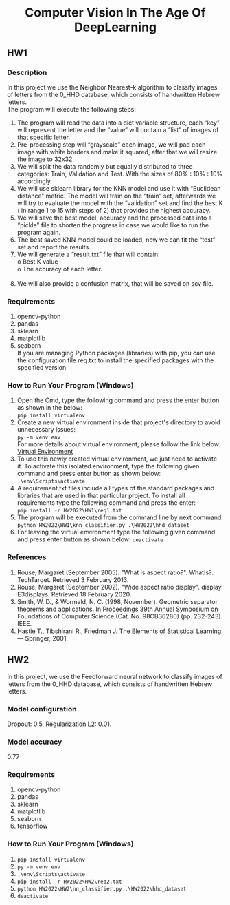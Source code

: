 # <div align="center"><center>Computer Vision In The Age Of DeepLearning</div>
## HW1
### Description
  In this project we use the Neighbor Nearest-k algorithm to classify images of letters from the 0_HHD database, which consists of handwritten Hebrew letters.<br />
  The program will execute the following steps:<br />
1.	The program will read the data into a dict variable structure, each “key” will represent the letter and the “value” will contain a “list” of images of that specific letter.<br />
2. Pre-processing step will “grayscale”  each image, we will pad each image with white borders and make it squared, after that we will resize the image to 32x32<br />
3. We will split the data randomly but equally distributed to three categories: Train, Validation and Test. With the sizes of 80% : 10% : 10% accordingly.<br />
4. We will use sklearn library for the KNN model and use it with “Euclidean distance” metric. The model will train on the “train” set, afterwards we will try to evaluate the model with the “validation” set and find the best K ( in range 1 to 15 with steps of 2) that provides the highest accuracy.<br />
5. We will save the  best model, accuracy and the processed data into a “pickle” file to shorten the progress in case we would like  to run the program again.<br />
6. The best saved KNN model could be loaded, now we can fit the “test” set and report the results.<br />
7. We will generate a “result.txt” file that will contain: <br />
o	Best K value<br />
o	The accuracy of each letter.<br /><br />
8. We will also provide a confusion matrix, that will be saved on scv file.<br />

### Requirements
  1. opencv-python<br />
  2. pandas<br />
  3. sklearn<br />
  4. matplotlib<br />
  5. seaborn<br />
  If you are managing Python packages (libraries) with pip, you can use the configuration file req.txt to install the specified packages with the specified version.<br />

### How to Run Your Program (Windows)
1. Open the Cmd, type the following command and press the enter button as shown in the below:<br />
```pip install virtualenv```<br />
2. Create a new virtual environment inside that project's directory to avoid unnecessary issues:<br />
```py -m venv env```<br />
  For more details about virtual environment, please follow the link below:<br />
  <a href="https://packaging.python.org/en/latest/guides/installing-using-pip-and-virtual-environments/" target="_blank">Virtual Environment</a><br />
3. To use this newly created virtual environment, we just need to activate it. To activate this isolated environment, type the following given command and press enter button as shown below:<br />
```.\env\Scripts\activate```<br />
4. A requirement.txt files include all types of the standard packages and libraries that are used in that particular project. To install all requirements type the following command and press the enter:<br />
```pip install -r HW2022\HW1\req1.txt```<br />
5. The program will be executed from the command line by next command:<br />
```python HW2022\HW1\knn_classifier.py .\HW2022\hhd_dataset```<br />
6. For leaving the virtual environment type the following given command and press enter button as shown below:
  ```deactivate```
### 	References
  1. Rouse, Margaret (September 2005). "What is aspect ratio?". WhatIs?. TechTarget. Retrieved 3 February 2013.
  2. Rouse, Margaret (September 2002). "Wide aspect ratio display". display. E3displays. Retrieved 18 February 2020.
  3. Smith, W. D., & Wormald, N. C. (1998, November). Geometric separator theorems and applications. In Proceedings 39th Annual Symposium on Foundations of Computer Science (Cat. No. 98CB36280) (pp. 232-243). IEEE.
  4. Hastie T., Tibshirani R., Friedman J. The Elements of Statistical Learning. — Springer, 2001.
  
## HW2
In this project, we use the Feedforward neural network to classify images of letters from the 0_HHD database, which consists of handwritten Hebrew letters.<br />
### Model configuration
Dropout: 0.5, Regularization L2: 0.01.
### Model accuracy
0.77<br />
### Requirements
  1. opencv-python<br />
  2. pandas<br />
  3. sklearn<br />
  4. matplotlib<br />
  5. seaborn<br />
  6. tensorflow <br />
### How to Run Your Program (Windows) 
1. ```pip install virtualenv```<br />
2. ```py -m venv env```<br />
3. ```.\env\Scripts\activate```<br />
4. ```pip install -r HW2022\HW2\req2.txt```<br />
5. ```python HW2022\HW2\nn_classifier.py .\HW2022\hhd_dataset```<br />
6. ```deactivate```

